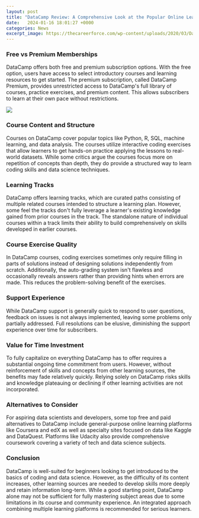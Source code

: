 ```yaml
---
layout: post
title: "DataCamp Review: A Comprehensive Look at the Popular Online Learning Platform"
date:   2024-01-16 18:01:27 +0000
categories: News
excerpt_image: https://thecareerforce.com/wp-content/uploads/2020/03/DataCamp-Review-2020.png?189db0&amp;189db0&amp;189db0&amp;189db0&amp;189db0&amp;189db0&amp;189db0&amp;189db0&amp;189db0&amp;189db0
---
```

### Free vs Premium Memberships
DataCamp offers both free and premium subscription options. With the free option, users have access to select introductory courses and learning resources to get started. The premium subscription, called DataCamp Premium, provides unrestricted access to DataCamp's full library of courses, practice exercises, and premium content. This allows subscribers to learn at their own pace without restrictions.


![](https://thecareerforce.com/wp-content/uploads/2020/03/DataCamp-Review-2020.png?189db0&amp;189db0&amp;189db0&amp;189db0&amp;189db0&amp;189db0&amp;189db0&amp;189db0&amp;189db0&amp;189db0)
### Course Content and Structure
Courses on DataCamp cover popular topics like Python, R, SQL, machine learning, and data analysis. The courses utilize interactive coding exercises that allow learners to get hands-on practice applying the lessons to real-world datasets. While some critics argue the courses focus more on repetition of concepts than depth, they do provide a structured way to learn coding skills and data science techniques.

### Learning Tracks  
DataCamp offers learning tracks, which are curated paths consisting of multiple related courses intended to structure a learning plan. However, some feel the tracks don't fully leverage a learner's existing knowledge gained from prior courses in the track. The standalone nature of individual courses within a track limits their ability to build comprehensively on skills developed in earlier courses.

### Course Exercise Quality
In DataCamp courses, coding exercises sometimes only require filling in parts of solutions instead of designing solutions independently from scratch. Additionally, the auto-grading system isn't flawless and occasionally reveals answers rather than providing hints when errors are made. This reduces the problem-solving benefit of the exercises.

### Support Experience   
While DataCamp support is generally quick to respond to user questions, feedback on issues is not always implemented, leaving some problems only partially addressed. Full resolutions can be elusive, diminishing the support experience over time for subscribers.

### Value for Time Investment
To fully capitalize on everything DataCamp has to offer requires a substantial ongoing time commitment from users. However, without reinforcement of skills and concepts from other learning sources, the benefits may fade relatively quickly. Relying solely on DataCamp risks skills and knowledge plateauing or declining if other learning activities are not incorporated.

### Alternatives to Consider  
For aspiring data scientists and developers, some top free and paid alternatives to DataCamp include general-purpose online learning platforms like Coursera and edX as well as specialty sites focused on data like Kaggle and DataQuest. Platforms like Udacity also provide comprehensive coursework covering a variety of tech and data science subjects.

### Conclusion
DataCamp is well-suited for beginners looking to get introduced to the basics of coding and data science. However, as the difficulty of its content increases, other learning sources are needed to develop skills more deeply and retain information long-term. While a good starting point, DataCamp alone may not be sufficient for fully mastering subject areas due to some limitations in its course and community experience. An integrated approach combining multiple learning platforms is recommended for serious learners.
